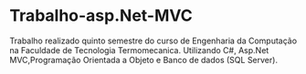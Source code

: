 # Trabalho-asp.Net-MVC

Trabalho realizado quinto semestre do curso de Engenharia da Computação na Faculdade de Tecnologia Termomecanica. Utilizando C#, Asp.Net MVC,Programação Orientada a Objeto e Banco de dados (SQL Server).
